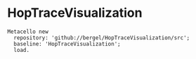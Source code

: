# HopTraceVisualization

```Smalltalk
Metacello new
  repository: 'github://bergel/HopTraceVisualization/src';
  baseline: 'HopTraceVisualization';
  load.
```  
